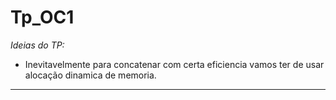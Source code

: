 # Tp_OC1

_Ideias do TP:_

- Inevitavelmente para concatenar com certa eficiencia vamos ter de usar alocação dinamica de memoria.





--------------------------------------------
